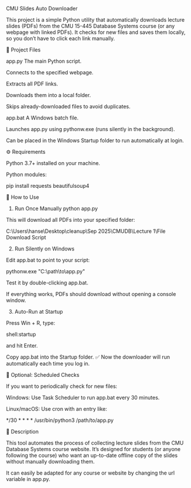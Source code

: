 CMU Slides Auto Downloader

This project is a simple Python utility that automatically downloads lecture slides (PDFs) from the CMU 15-445 Database Systems course
 (or any webpage with linked PDFs). It checks for new files and saves them locally, so you don’t have to click each link manually.

📂 Project Files

app.py
The main Python script.

Connects to the specified webpage.

Extracts all PDF links.

Downloads them into a local folder.

Skips already-downloaded files to avoid duplicates.

app.bat
A Windows batch file.

Launches app.py using pythonw.exe (runs silently in the background).

Can be placed in the Windows Startup folder to run automatically at login.

⚙️ Requirements

Python 3.7+ installed on your machine.

Python modules:

pip install requests beautifulsoup4

🚀 How to Use
1. Run Once Manually
python app.py


This will download all PDFs into your specified folder:

C:\Users\hanse\Desktop\cleanup\Sep 2025\CMUDB\Lecture 1\File Download Script

2. Run Silently on Windows

Edit app.bat to point to your script:

pythonw.exe "C:\path\to\app.py"


Test it by double-clicking app.bat.

If everything works, PDFs should download without opening a console window.

3. Auto-Run at Startup

Press Win + R, type:

shell:startup


and hit Enter.

Copy app.bat into the Startup folder.
✅ Now the downloader will run automatically each time you log in.

🔄 Optional: Scheduled Checks

If you want to periodically check for new files:

Windows: Use Task Scheduler to run app.bat every 30 minutes.

Linux/macOS: Use cron with an entry like:

*/30 * * * * /usr/bin/python3 /path/to/app.py

📖 Description

This tool automates the process of collecting lecture slides from the CMU Database Systems course website. It’s designed for students (or anyone following the course) who want an up-to-date offline copy of the slides without manually downloading them.

It can easily be adapted for any course or website by changing the url variable in app.py.
